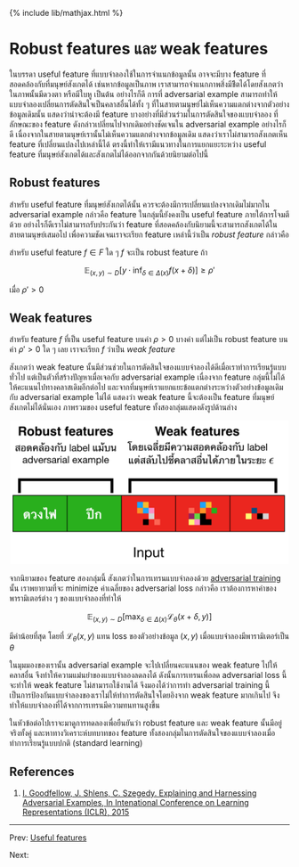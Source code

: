 {% include lib/mathjax.html %}
# Robust features และ weak features

ในบรรดา useful feature ที่แบบจำลองใช้ในการจำแนกข้อมูลนั้น อาจจะมีบาง feature ที่สอดคล้องกับที่มนุษย์สังเกตได้
เช่นหากข้อมูลเป็นภาพ เราสามารถจำแนกภาพสิ่งมีชีิตได้โดยสังเกตว่าในภาพนั้นมีดวงตา หรือมีใบหู เป็นต้น
อย่างไรก็ดี การที่ adversarial example สามารถทำให้แบบจำลองเปลี่ยนการตัดสินใจเป็นคลาสอื่นได้ทั้ง ๆ
ที่ในสายตามนุษย์ไม่เห็นความแตกต่างจากตัวอย่างข้อมูลเดิมนั้น แสดงว่าน่าจะต้องมี feature บางอย่างที่มีส่วนร่วมในการตัดสินใจของแบบจำลอง ที่ลักษณะของ feature ดังกล่าวเปลี่ยนไปจากเดิมอย่างชัดเจนใน
adversarial example อย่างไรก็ดี เนื่องจากในสายตามนุษย์เรานั้นไม่เห็นความแตกต่างจากข้อมูลเดิม
แสดงว่าเราไม่สามารถสังเกตเห็น feature ที่เปลี่ยนแปลงไปเหล่านี้ได้ ตรงนี้ทำให้เรามีแนวทางในการแยกแยะระหว่าง
useful feature ที่มนุษย์สังเกตได้และสังเกตไม่ได้ออกจากกันด้วยนิยามต่อไปนี้

## Robust features
สำหรับ useful feature ที่มนุษย์สังเกตได้นั้น ควรจะต้องมีการเปลี่ยนแปลงจากเดิมไม่มากใน adversarial example
กล่าวคือ feature ในกลุ่มนี้ยังคงเป็น useful feature ภายใต้การโจมตีด้วย
อย่างไรก็ดีเราไม่สามารถรับประกันว่า feature ที่สอดคล้องกับนิยามนี้จะสามารถสังเกตได้ในสายตามนุษย์เสมอไป
เพื่อความชัดเจนเราจะเรียก feature เหล่านี้ว่าเป็น _robust feature_ กล่าวคือ

สำหรับ useful feature $f\in F$ ใด ๆ $f$ จะเป็น robust feature ถ้า

$$
\mathbb{E}_{(x,y)\sim D}\left[y\cdot \inf_{\delta\in\Delta(x)}f(x+\delta)\right]\geq\rho'
$$

เมื่อ $\rho'>0$

## Weak features
สำหรับ feature $f$ ที่เป็น useful feature บนค่า $\rho>0$ บางค่า แต่ไม่เป็น robust feature
บนค่า $\rho'>0$ ใด ๆ เลย เราจะเรียก $f$ ว่าเป็น _weak feature_

สังเกตว่า weak feature นั้นมีส่วนช่วยในการตัดสินใจของแบบจำลองได้ดีเมื่อเราทำการเรียนรู้แบบทั่วไป
แต่เป็นตัวที่สร้างปัญหาเมื่อเจอกับ adversarial example เนื่องจาก feature กลุ่มนี้ไม่ได้ให้คะแนนไปทางคลาสเดิมอีกต่อไป และจากที่มนุษย์เราแยกแยะข้อแตกต่างระหว่างตัวอย่างข้อมูลเดิมกับ
adversarial example ไม่ได้ แสดงว่า weak feature นี้จะต้องเป็น feature ที่มนุษย์สังเกตไม่ได้นั่นเอง
ภาพรวมของ useful feature ทั้งสองกลุ่มแสดงดังรูปด้านล่าง

<p align="center">
<img width="500" src="https://raw.githubusercontent.com/vacharapat/Adversarial-Machine-Learning/master/images/robust_features.png">
</p>


จากนิยามของ feature สองกลุ่มนี้ สังเกตว่าในการเทรนแบบจำลองด้วย [adversarial training](https://vacharapat.github.io/Adversarial-Machine-Learning/docs/attack5)
นั้น เราพยายามที่จะ minimize ค่าเฉลี่ยของ adversarial loss กล่าวคือ เราต้องการหาค่าของพารามิเตอร์ต่าง ๆ
ของแบบจำลองที่ทำให้

$$
\mathbb{E}_{(x,y)\sim D}[\max_{\delta \in \Delta(x)}\mathcal{L}_\theta(x+\delta, y)]
$$

มีค่าน้อยที่สุด โดยที่ $\mathcal{L}_\theta(x, y)$ แทน loss ของตัวอย่างข้อมูล $(x, y)$
เมื่อแบบจำลองมีพารามิเตอร์เป็น $\theta$

ในมุมมองของเรานั้น adversarial example จะไปเปลี่ยนคะแนนของ weak feature ไปให้คลาสอื่น
จึงทำให้ความแม่นยำของแบบจำลองลดลงได้ ดังนั้นการเทรนเพื่อลด adversarial loss นี้จะทำให้ weak feature ไม่สามารถใช้งานได้ จึงมองได้ว่าการทำ adversarial training นี้เป็นการป้องกันแบบจำลองของเราไม่ให้ทำการตัดสินใจโดยอิงจาก weak feature มากเกินไป
จึงทำให้แบบจำลองที่ได้จากการเทรนมีความทนทานสูงขึ้น

ในหัวข้อต่อไปเราจะมาดูการทดลองเพื่อยืนยันว่า robust feature และ weak feature นั้นมีอยู่จริงทั้งคู่ และหาทางวิเคราะห์บทบาทของ feature ทั้งสองกลุ่มในการตัดสินใจของแบบจำลองเมื่อทำการเรียนรู้แบบปกติ (standard learning)



## References

1. [I. Goodfellow, J. Shlens, C. Szegedy. Explaining and Harnessing Adversarial Examples,
In Intenational Conference on Learning Representations (ICLR), 2015](https://arxiv.org/abs/1412.6572)

---
Prev: [Useful features](https://vacharapat.github.io/Adversarial-Machine-Learning/docs/feat2)

Next:
